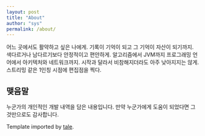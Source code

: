```yaml
---
layout: post
title: "About"
author: "sys"
permalink: /about/
---
```


어느 곳에서도 활약하고 싶은 나에게.
기록이 기억이 되고 그 기억이 자산이 되기까지.
색다르거나 남다르기보다 안정적이고 편안하게.
알고리즘에서 JVM까지 프로그래밍 언어에서 아키텍처와 네트워크까지.
시작과 달라서 비참해지더라도 아주 낮아지지는 않게.
스트리밍 같은 1인칭 시점에 편집점을 찍다.

## 맺음말
누군가의 개인적인 개발 내역을 담은 내용입니다.
만약 누군가에게 도움이 되었다면 그것만으로도 감사합니다.

Template imported by [tale](https://github.com/chesterhow/tale).